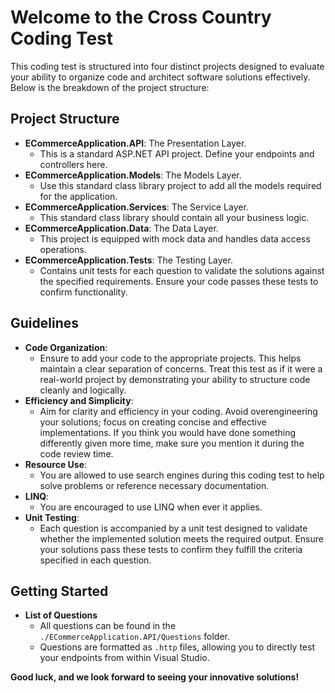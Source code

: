# Welcome to the Cross Country Coding Test

This coding test is structured into four distinct projects designed to evaluate your ability to organize code and architect software solutions effectively. Below is the breakdown of the project structure:

## Project Structure
- **ECommerceApplication.API**: The Presentation Layer.
  - This is a standard ASP.NET API project. Define your endpoints and controllers here.
- **ECommerceApplication.Models**: The Models Layer.
  - Use this standard class library project to add all the models required for the application.
- **ECommerceApplication.Services**: The Service Layer.
  - This standard class library should contain all your business logic.
- **ECommerceApplication.Data**: The Data Layer.
  - This project is equipped with mock data and handles data access operations.
- **ECommerceApplication.Tests**: The Testing Layer.
  - Contains unit tests for each question to validate the solutions against the specified requirements. Ensure your code passes these tests to confirm functionality.

## Guidelines
- **Code Organization**:
  - Ensure to add your code to the appropriate projects. This helps maintain a clear separation of concerns. Treat this test as if it were a real-world project by demonstrating your ability to structure code cleanly and logically.
- **Efficiency and Simplicity**:
  - Aim for clarity and efficiency in your coding. Avoid overengineering your solutions; focus on creating concise and effective implementations. If you think you would have done something differently given more time, make sure you mention it during the code review time.
- **Resource Use**:
  - You are allowed to use search engines during this coding test to help solve problems or reference necessary documentation.
- **LINQ**:
  - You are encouraged to use LINQ when ever it applies.
- **Unit Testing**:
  - Each question is accompanied by a unit test designed to validate whether the implemented solution meets the required output. Ensure your solutions pass these tests to confirm they fulfill the criteria specified in each question.

## Getting Started
- **List of Questions**
  - All questions can be found in the `./ECommerceApplication.API/Questions` folder.
  - Questions are formatted as `.http` files, allowing you to directly test your endpoints from within Visual Studio.


**Good luck, and we look forward to seeing your innovative solutions!**

